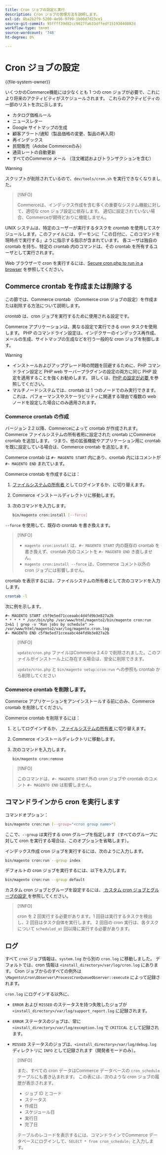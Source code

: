 ```yaml
---
title: Cron ジョブの設定と実行
description: Cron ジョブの管理方法を説明します。
exl-id: 8ba2b2f9-5200-4e96-9799-1b00d7d23ce1
source-git-commit: 95ffff39d82cc9027fa633dffedf15193040802d
workflow-type: tm+mt
source-wordcount: '748'
ht-degree: 0%

---
```


# Cron ジョブの設定

{{file-system-owner}}

いくつかのCommerce機能には少なくとも 1 つの cron ジョブが必要で、これにより将来のアクティビティがスケジュールされます。 これらのアクティビティの一部のリストを次に示します。

- カタログ価格ルール
- ニュースレター
- Google サイトマップの生成
- 顧客アラート/通知（製品価格の変更、製品の再入荷）
- 再インデックス
- 民間販売（Adobe Commerceのみ）
- 通貨レートの自動更新
- すべてのCommerce メール （注文確認およびトランザクションを含む）

>[!WARNING]
>
>スクリプトが削除されているので、`dev/tools/cron.sh` を実行できなくなりました。

>[!INFO]
>
>Commerceは、インデックス作成を含む多くの重要なシステム機能に対して、適切な cron ジョブ設定に依存します。 適切に設定されていない場合、Commerceが期待どおりに機能しません。

UNIX システムは、特定のユーザーが実行するタスクを _crontab_ を使用してスケジュールします。このファイルには、デーモンに「この日付に、このコマンドを現時点で実行する」ように指示する指示が含まれています。 各ユーザは独自の crontab を持ち、特定の crontab 内のコマンドは、その crontab を所有するユーザとして実行されます。

Web ブラウザーで cron を実行するには、[Secure cron.php to run in a browser](../security/secure-cron-php.md) を参照してください。

## Commerce crontab を作成または削除する

この節では、Commerce crontab （Commerce cron ジョブの設定）を作成または削除する方法について説明します。

_crontab_ は、cron ジョブを実行するために使用される設定です。

Commerce アプリケーションは、異なる設定で実行できる cron タスクを使用します。 PHP のコマンドライン設定は、インデクサーのインデックス再作成、メールの生成、サイトマップの生成などを行う一般的な cron ジョブを制御します。

>[!WARNING]
>
>- インストールおよびアップグレード時の問題を回避するために、PHP コマンドライン設定と PHP web サーバープラグインの設定の両方に同じ PHP 設定を適用することを強くお勧めします。 詳しくは、[PHP の設定が必要 ](../../installation/prerequisites/php-settings.md) を参照してください。
>- マルチノードシステムでは、crontab は 1 つのノードでのみ実行できます。 これは、パフォーマンスやスケーラビリティに関連する理由で複数の web ノードを設定した場合にのみ適用されます。

### Commerce crontab の作成

バージョン 2.2 以降、Commerceによって crontab が作成されます。 Commerce ファイルシステムの所有者用に設定された crontab にCommerce crontab を追加します。 つまり、他の拡張機能やアプリケーション用に crontab を既に設定している場合は、Commerce crontab を追加します。

Commerce crontab は `#~ MAGENTO START` 内にあり、crontab 内にはコメントが `#~ MAGENTO END` まれています。

Commerce crontab を作成するには：

1. [ ファイルシステムの所有者 ](../../installation/prerequisites/file-system/overview.md) としてログインするか、に切り替えます。
1. Commerce インストールディレクトリに移動します。
1. 次のコマンドを入力します。

   ```bash
   bin/magento cron:install [--force]
   ```

`--force` を使用して、既存の crontab を書き換えます。

>[!INFO]
>
>- `magento cron:install` は、`#~ MAGENTO START` 内の既存の crontab を書き換えず、crontab 内のコメントを `#~ MAGENTO END` き直しません。
>- `magento cron:install --force` は、Commerce コメント以外の cron ジョブには影響しません。

crontab を表示するには、ファイルシステムの所有者として次のコマンドを入力します。

```bash
crontab -l
```

次に例を示します。

```terminal
#~ MAGENTO START c5f9e5ed71cceaabc4d4fd9b3e827a2b
* * * * * /usr/bin/php /var/www/html/magento2/bin/magento cron:run 2>&1 | grep -v "Ran jobs by schedule" >> /var/www/html/magento2/var/log/magento.cron.log
#~ MAGENTO END c5f9e5ed71cceaabc4d4fd9b3e827a2b
```

>[!INFO]
>
>`update/cron.php` ファイルはCommerce 2.4.0 で削除されました。このファイルがインストール上に存在する場合は、安全に削除できます。
>
>`update/cron.php` と `bin/magento setup:cron:run` への参照も crontab から削除してください

### Commerce crontab を削除します。

Commerce アプリケーションをアンインストールする前にのみ、Commerce crontab を削除してください。

Commerce crontab を削除するには：

1. としてログインするか、[ ファイルシステムの所有者 ](../../installation/prerequisites/file-system/overview.md) に切り替えます。
1. Commerce インストールディレクトリに移動します。
1. 次のコマンドを入力します。

   ```bash
   bin/magento cron:remove
   ```

>[!INFO]
>
>このコマンドは、`#~ MAGENTO START` 外の cron ジョブや crontab のコメント `#~ MAGENTO END` は影響しません。

## コマンドラインから cron を実行します

コマンドオプション：

```bash
bin/magento cron:run [--group="<cron group name>"]
```

ここで、`--group` は実行する cron グループを指定します（すべてのグループに対して cron を実行する場合は、このオプションを省略します）。

インデックス作成 cron ジョブを実行するには、次のように入力します。

```bash
bin/magento cron:run --group index
```

デフォルトの cron ジョブを実行するには、以下を入力します。

```bash
bin/magento cron:run --group default
```

カスタム cron ジョブとグループを設定するには、[ カスタム cron ジョブとグループの設定 ](../cron/custom-cron.md) を参照してください。

>[!INFO]
>
>cron を 2 回実行する必要があります。1 回目は実行するタスクを検出し、2 回目はタスク自体を実行します。 2 回目の cron 実行は、各タスクについて `scheduled_at` 回以降に実行する必要があります。

## ログ

すべて `cron` ジョブ情報は、`system.log` から別の `cron.log` に移動しました。
デフォルトでは、cron 情報は `<install_directory>/var/log/cron.log` にあります。
Cron ジョブからのすべての例外は `\Magento\Cron\Observer\ProcessCronQueueObserver::execute` によって記録されます。

`cron.log` にログインする以外に、

- `ERROR` および `MISSED` のステータスを持つ失敗したジョブが `<install_directory>/var/log/support_report.log` に記録されます。

- `ERROR` ステータスのジョブは、常に `<install_directory>/var/log/exception.log` で `CRITICAL` として記録されます。

- `MISSED` ステータスのジョブは、`<install_directory>/var/log/debug.log` ディレクトリに `INFO` として記録されます（開発者モードのみ）。

>[!INFO]
>
>また、すべての cron データはCommerce データベースの `cron_schedule` テーブルにも書き込まれます。 この表には、次のような cron ジョブの履歴が表示されます。
>
>- ジョブ ID とコード
>- ステータス
>- 作成日
>- スケジュール日
>- 実行日
>- 完了日
>
>テーブルのレコードを表示するには、コマンドラインでCommerce データベースにログインして、`SELECT * from cron_schedule;` と入力します。
